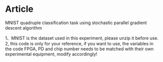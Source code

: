 # Article
MNIST quadruple classification task using stochastic parallel gradient descent algorithm

1、MNIST is the dataset used in this experiment, please unzip it before use.
2, this code is only for your reference, if you want to use, the variables in the code FPGA, PD and chip number needs to be matched with their own experimental equipment, modify accordingly!
